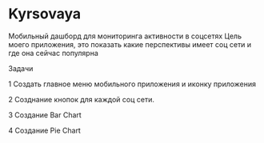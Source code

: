 # Kyrsovaya
Мобильный дашборд для мониторинга активности в соцсетях
Цель моего приложения, это показать какие перспективы имеет соц сети и где она сейчас популярна

Задачи

1 Создать главное меню мобильного приложения и иконку приложения

2 Созднание кнопок для каждой соц сети.

3 Создание Bar Chart


4 Создание Pie Chart

